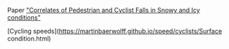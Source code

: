 Paper ["Correlates of Pedestrian and Cyclist Falls in Snowy and Icy conditions"](https://martinbaerwolff.github.io/PAPER_CORRELATES.md) 

[Cycling speeds](https://martinbaerwolff.github.io/speed/cyclists/Surface condition.html) 
